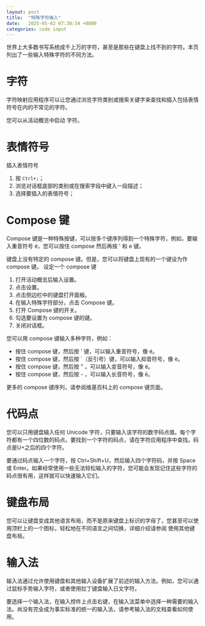 ```yaml
---
layout: post
title:  "特殊字符输入"
date:   2025-05-02 07:30:34 +0800
categories: code input
---
```


世界上大多数书写系统成千上万的字符，甚至是那些在键盘上找不到的字符。本页列出了一些输入特殊字符的不同方法。


# 字符

字符映射应用程序可以让您通过浏览字符类别或搜索关键字来查找和插入包括表情符号在内的不常见的字符。

您可以从活动概览中启动 字符。

# 表情符号

插入表情符号

1. 按 `Ctrl+;`；
2. 浏览对话框底部的类别或在搜索字段中键入一段描述；
3. 选择要插入的表情符号；

# Compose 键

Compose 键是一种特殊按键，可以按多个键序列得到一个特殊字符，例如，要输入重音符号 é，您可以按住 compose 然后再按 ' 和 e 键。

键盘上没有特定的 compose 键。但是，您可以将键盘上现有的一个键设为作 compose 键。
设定一个 compose 键

1. 打开活动概览后输入设置。
2. 点击设置。
3. 点击侧边栏中的键盘打开面板。
4. 在输入特殊字符部分，点击 Compose 键。
5. 打开 Compose 键的开关。
6. 勾选要设置为 compose 键的键。
7. 关闭对话框。

您可以用 compose 键输入多种字符，例如：

* 按住 compose 键，然后按 ' 键，可以输入重音符号，像 é。
* 按住 compose 键，然后按 `（反引号）键，可以输入抑音符号，像 è。
* 按住 compose 键，然后按 " ，可以输入变音符号，像 ë。
* 按住 compose 键，然后按 - ，可以输入长音符号，像 ē。

更多的 compose 键序列，请参阅维基百科上的 compose 键页面。

# 代码点

您可以只用键盘输入任何 Unicode 字符，只要输入该字符的数字码点值。每个字符都有一个四位数的码点。要找到一个字符的码点，请在字符应用程序中查找。码点是U+之后的四个字符。

要通过码点输入一个字符，按 Ctrl+Shift+U，然后输入四个字符码，并按 Space 或 Enter。如果经常使用一些无法轻松输入的字符，您可能会发现记住这些字符的码点很有用，这样就可以快速输入它们。

# 键盘布局

您可以让键盘变成其他语言布局，而不是原来键盘上标识的字母了，您甚至可以使用顶栏上的一个图标，轻松地在不同语言之间切换，详细介绍请参阅 使用其他键盘布局。

# 输入法

输入法通过允许使用键盘和其他输入设备扩展了前述的输入方法。例如，您可以通过鼠标手势输入字符，或者使用拉丁键盘输入日文字符。

要选择一个输入法，在输入控件上点击右键，在输入法菜单中选择一种需要的输入法。尚没有完全成为事实标准的统一的输入法，请参考输入法的文档查看如何使用。

